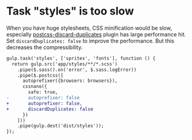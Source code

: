 # Task "styles" is too slow

When you have huge stylesheets, CSS minification would be slow, especially [postcss-discard-duplicates](https://github.com/ben-eb/postcss-discard-duplicates) plugin has large performance hit.  
Set `discardDuplicates: false` to improve the performance.
But this decreases the compressibility.

```diff
gulp.task('styles', ['sprites', 'fonts'], function () {
  return gulp.src('app/styles/**/*.scss')
    .pipe($.sass().on('error', $.sass.logError))
    .pipe($.postcss([
      autoprefixer({browsers: browsers}),
      cssnano({
        safe: true,
-       autoprefixer: false
+       autoprefixer: false,
+       discardDuplicates: false
      })
    ]))
    .pipe(gulp.dest('dist/styles'));
});
```
